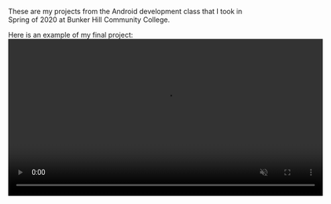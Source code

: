 These are my projects from the Android development class that I took in Spring of 2020 at Bunker Hill Community College.

Here is an example of my final project:
<video width="640" autoplay muted loop playsinline>
  <source src="./PixlPickr/pixlpickr.webm" type="video/webm">
  <source src="./PixlPickr/pixlpickr.mp4" type="video/mp4">
  Your browser does not support the video tag.
</video>